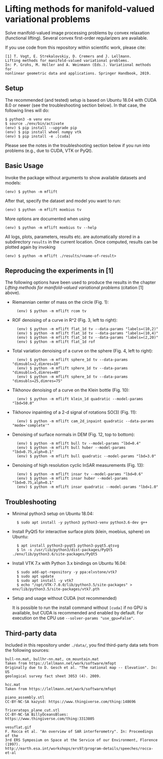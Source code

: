 
Lifting methods for manifold-valued variational problems
========================================================

Solve manifold-valued image processing problems by convex relaxation (functional lifting).
Several convex first-order regularizers are available.

If you use code from this repository within scientific work, please cite:

    [1] T. Vogt, E. Strekalovskiy, D. Cremers and J. Lellmann.
    Lifting methods for manifold-valued variational problems.
    In: P. Grohs, M. Holler and A. Weinmann (Eds.). Variational methods for
    nonlinear geometric data and applications. Springer Handbook, 2019.

Setup
-----

The recommended (and tested) setup is based on Ubuntu 18.04 with CUDA 8.0 or
newer (see the troubleshooting section below).
In that case, the following lines will do:

    $ python3 -m venv env
    $ source ./env/bin/activate
    (env) $ pip install --upgrade pip
    (env) $ pip install wheel numpy vtk
    (env) $ pip install -e .[cuda]

Please see the notes in the troubleshooting section below if you run into
problems (e.g., due to CUDA, VTK or PyQt).

Basic Usage
-----------

Invoke the package without arguments to show available datasets and models:

    (env) $ python -m mflift

After that, specify the dataset and model you want to run:

    (env) $ python -m mflift moebius tv

More options are documented when using

    (env) $ python -m mflift moebius tv --help

All logs, plots, parameters, results etc. are automatically stored in a
subdirectory `results` in the current location.
Once computed, results can be plotted again by invoking

    (env) $ python -m mflift ./results/<name-of-result>

Reproducing the experiments in [1]
----------------------------------

The following options have been used to produce the results in the
chapter *Lifting methods for manifold-valued variational problems* (citation [1] above).

* Riemannian center of mass on the circle (Fig. 1):

        (env) $ python -m mflift rcom tv

* ROF denoising of a curve in R^2 (Fig. 3, left to right):

        (env) $ python -m mflift flat_1d tv --data-params "labels=(10,2)"
        (env) $ python -m mflift flat_1d tv --data-params "labels=(10,4)"
        (env) $ python -m mflift flat_1d tv --data-params "labels=(2,20)"
        (env) $ python -m mflift flat_1d rof

* Total variation denoising of a curve on the sphere (Fig. 4, left to right):

        (env) $ python -m mflift sphere_1d tv --data-params "dimsubls=2,dimres=10"
        (env) $ python -m mflift sphere_1d tv --data-params "dimsubls=5,dimres=40"
        (env) $ python -m mflift sphere_1d tv --data-params "dimsubls=25,dimres=75"

* Tikhonov denoising of a curve on the Klein bottle (Fig. 10):

        (env) $ python -m mflift klein_1d quadratic --model-params "lbd=50.0"

* Tikhonov inpainting of a 2-d signal of rotations SO(3) (Fig. 11):

        (env) $ python -m mflift cam_2d_inpaint quadratic --data-params "mode='complete'"

* Denoising of surface normals in DEM (Fig. 12, top to bottom):

        (env) $ python -m mflift bull tv --model-params "lbd=0.4"
        (env) $ python -m mflift bull huber --model-params "lbd=0.75,alph=0.1"
        (env) $ python -m mflift bull quadratic --model-params "lbd=3.0"

* Denoising of high resolution cyclic InSAR measurements (Fig. 13):

        (env) $ python -m mflift insar tv --model-params "lbd=0.6"
        (env) $ python -m mflift insar huber --model-params "lbd=0.75,alph=0.1"
        (env) $ python -m mflift insar quadratic --model-params "lbd=1.0"

Troubleshooting
---------------

* Minimal python3 setup on Ubuntu 18.04:

        $ sudo apt install -y python3 python3-venv python3.6-dev g++

* Install PyQt5 for interactive surface plots (klein, moebius, sphere) on Ubuntu:

        $ apt install python3-pyqt5 python3-pyqt5.qtsvg
        $ ln -s /usr/lib/python3/dist-packages/PyQt5 ./env/lib/python3.6/site-packages/PyQt5

* Install VTK 7.x with Python 3.x bindings on Ubuntu 16.04:

        $ sudo add-apt-repository -y ppa:elvstone/vtk7
        $ sudo apt update
        $ sudo apt install -y vtk7
        $ echo "/opt/VTK-7.0.0/lib/python3.5/site-packages" > env/lib/python3.5/site-packages/vtk7.pth

* Setup and usage without CUDA (not recommended)

    It is possible to run the install command without `[cuda]` if no GPU is available, but CUDA
    is recommended and enabled by default.
    For execution on the CPU use `--solver-params "use_gpu=False"`.

Third-party data
----------------

Included in this repository under `./data/`, you find third-party data sets
from the following sources:

    bull-nn.mat, bullhr-nn.mat, cm_mountain.mat
    Taken from https://lellmann.net/work/software/mfopt
    Originally due to D. Gesch et al. "The national map -- Elevation". In: US
    geological survey fact sheet 3053 (4). 2009.

    hcc.mat
    Taken from https://lellmann.net/work/software/mfopt

    piano_assembly.stl
    CC-BY-NC-SA kazysd: https://www.thingiverse.com/thing:148696

    Triceratops_plane_cut.stl
    CC-BY-NC-SA BillyOceansBlues: https://www.thingiverse.com/thing:3313805

    vesuflat.gif
    F. Rocca et al. "An overview of SAR interferometry". In: Proceedings of the
    3rd ERS Symposium on Space at the Service of our Environment, Florence (1997).
    http://earth.esa.int/workshops/ers97/program-details/speeches/rocca-et-al
